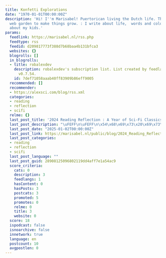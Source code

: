 ```yaml
---
title: Konfetti Explorations
date: "1970-01-01T00:00:00Z"
description: 'Hi! I''m Marisabel! Puertorican living the Dutch life. This is my personal
  web garden to make things grow. : I write about life,  words and colors. Sometimes
  about my kids.'
params:
  feedlink: https://marisabel.nl/rss.php
  feedtype: rss
  feedid: d209817773f388d7b68baa4b131bfca3
  websites: {}
  blogrolls: []
  in_blogrolls:
  - title: robalexdev
    description: robalexdev's subscription list. List created by feedlandDatabase
      v0.7.54.
    id: 7def71058aaab40ff83909b86eff9005
  recommended: []
  recommender:
  - https://alexsci.com/blog/rss.xml
  categories:
  - reading
  - reflection
  - scifi
  relme: {}
  last_post_title: '2024 Reading Reflection : A Year of Sci-Fi Classics'
  last_post_description: "\uFEFF\n\uFEFF\n\x54\x68\x69\x73\x20\x69\x73\x20\x61\x6C\x73\x6F\x20\x70\x6F\x73\x74\x65\x64\x20\x6F\x6E\x20\x6D\x79\x20\x2F\x6C\x69\x62\x72\x61\x72\x79\x20\x70\x61\x67\x65\x20\x61\x6C\x6F\x6E\x67\x20\x77\x69\x74\x68\x20\x61\x6C\x6C\x20\x74\x68\x65\x20\x73\x74\x61\x74\x73\x2E\n\x54\x68\x69\x73\x20\x79\x65\x61\x72\x20\x77\x61\x73\x20\x6D\x79\x20\x64\x65\x65\x70\x20\x64\x69\x76\x65\x20\x69\x6E\x74\x6F\x20\x53\x63\x69\x65\x6E\x63\x65\x20\x46\x69\x63\x74\x69\x6F\x6E\x20\x50\x68\x69\x6C\x6F\x73\x6F\x70\x68\x79\x2E\x20\x49\x20\x65\x78\x70\x6C\x6F\x72\x65\x64\x20\x74\x68\x65\x6D\x65\x73\x20\x6C\x69\x6B\x65\x20\x41\x49\x2C\x20\x73\x70\x61\x63\x65\x20\x73\x6F\x63\x69\x65\x74\x69\x65\x73\x2C\x20\x72\x65\x61\x6C\x69\x74\x79\x2C\x20\x61\x6E\x64\x20\x63\x6C\x69\x6D\x61\x74\x65"
  last_post_date: "2025-01-02T00:00:00Z"
  last_post_link: https://marisabel.nl/public/blog/2024_Reading_Reflection_:_A_Year_of_Sci-Fi_Classics
  last_post_categories:
  - reading
  - reflection
  - scifi
  last_post_language: ""
  last_post_guid: 28908125096802119dd4aff7e1a54ac9
  score_criteria:
    cats: 0
    description: 3
    feedlangs: 1
    hasContent: 0
    hasPosts: 3
    postcats: 3
    promoted: 5
    promotes: 0
    relme: 0
    title: 3
    website: 0
  score: 18
  ispodcast: false
  isnoarchive: false
  innetwork: true
  language: en
  postcount: 10
  avgpostlen: 0
---
```

